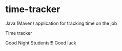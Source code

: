 # time-tracker
Java (Maven) application for tracking time on the job

Time tracker

Good Night Students!!!
Good luck
